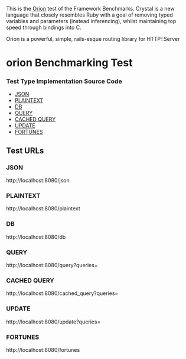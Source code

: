 This is the [Orion](https://github.com/obsidian/orion) test of the Framework Benchmarks.
Crystal is a new language that closely resembles Ruby with a goal of removing typed variables and parameters (instead inferencing), whilst maintaining top speed through bindings into C.

Orion is a powerful, simple, rails-esque routing library for HTTP::Server


# orion Benchmarking Test

### Test Type Implementation Source Code

* [JSON](orion.cr)
* [PLAINTEXT](orion.cr)
* [DB](orion.cr)
* [QUERY](orion.cr)
* [CACHED QUERY](orion.cr)
* [UPDATE](orion.cr)
* [FORTUNES](orion.cr)


## Test URLs
### JSON

http://localhost:8080/json

### PLAINTEXT

http://localhost:8080/plaintext

### DB

http://localhost:8080/db

### QUERY

http://localhost:8080/query?queries=

### CACHED QUERY

http://localhost:8080/cached_query?queries=

### UPDATE

http://localhost:8080/update?queries=

### FORTUNES

http://localhost:8080/fortunes
